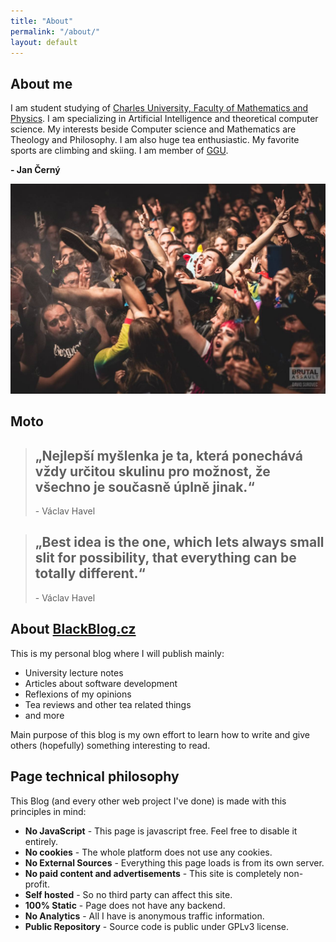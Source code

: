 ```yaml
---
title: "About"
permalink: "/about/"
layout: default
---
```


<article markdown="1">

# About me
I am student studying of [Charles University, Faculty of Mathematics and Physics](https://www.mff.cuni.cz/).
I am specializing in Artificial Intelligence and theoretical computer science. My
interests beside Computer science and Mathematics are Theology and Philosophy. I am also
huge tea enthusiastic. My favorite sports are climbing and skiing. I am member of
[GGU](https://ggu.cz/).

**- Jan Černý**

![Me](/assets/meta/me.jpg)

## Moto

> ## „Nejlepší myšlenka je ta, která ponechává vždy určitou skulinu pro možnost, že všechno je současně úplně jinak.“
> \- Václav Havel

> ## „Best idea is the one, which lets always small slit for possibility, that everything can be totally different.“
> \- Václav Havel

# About [BlackBlog.cz](http://blackblog.cz/)

This is my personal blog where I will publish mainly: 

- University lecture notes
- Articles about software development
- Reflexions of my opinions
- Tea reviews and other tea related things
- and more

Main purpose of this blog is my own effort to learn how to write and give others 
(hopefully) something interesting to read.

## Page technical philosophy
This Blog (and every other web project I've done) is made with this principles in mind:
- __No JavaScript__ - This page is javascript free. Feel free to disable it entirely.
- __No cookies__ - The whole platform does not use any cookies.
- __No External Sources__ - Everything this page loads is from its own server.
- __No paid content and advertisements__ - This site is completely non-profit.
- __Self hosted__ - So no third party can affect this site.
- __100% Static__ - Page does not have any backend.
- __No Analytics__ - All I have is anonymous traffic information.
- __Public Repository__ - Source code is public under GPLv3 license.

</article>
